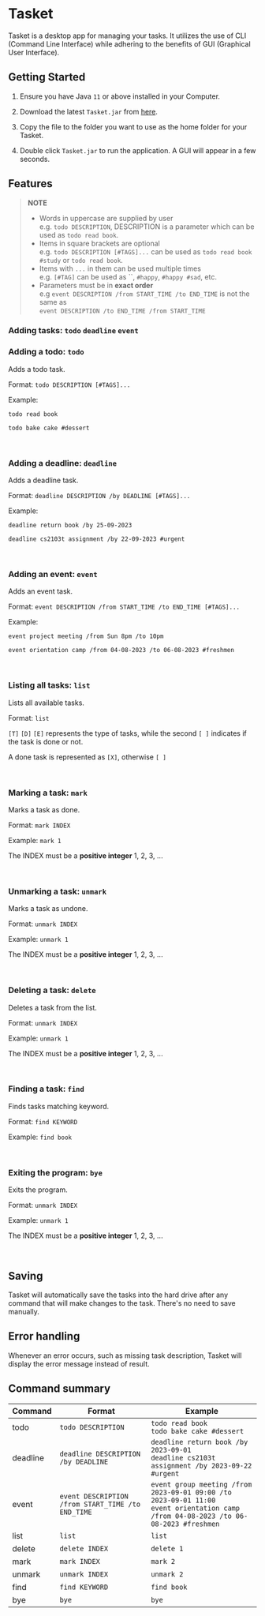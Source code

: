 # Tasket
Tasket is a desktop app for managing your tasks. It utilizes the use of CLI (Command Line Interface)
while adhering to the benefits of GUI (Graphical User Interface). 

## Getting Started
1. Ensure you have Java `11` or above installed in your Computer.

2. Download the latest `Tasket.jar` from [here](https://github.com/Ken-Lai/ip/releases).

3. Copy the file to the folder you want to use as the home folder for your Tasket.

4. Double click `Tasket.jar` to run the application. A GUI will appear in a few seconds.

## Features 

> **NOTE**
> - Words in uppercase are supplied by user<br>e.g. `todo DESCRIPTION`, DESCRIPTION is a parameter which can be used as `todo read book`.
> - Items in square brackets are optional<br>e.g. `todo DESCRIPTION [#TAGS]...` can be used as `todo read book #study` or `todo read book`.
> - Items with `...` in them can be used multiple times<br>e.g. `[#TAG]` can be used as ``, `#happy`, `#happy #sad`, etc.
> - Parameters must be in **exact order**<br>e.g `event DESCRIPTION /from START_TIME /to END_TIME` is not the same as<br>`event DESCRIPTION /to END_TIME /from START_TIME`

### Adding tasks: `todo` `deadline` `event`

### Adding a todo: `todo`

Adds a todo task.

Format: `todo DESCRIPTION [#TAGS]...`

Example: 

`todo read book` 

`todo bake cake #dessert`


<br>


### Adding a deadline: `deadline`

Adds a deadline task.

Format: `deadline DESCRIPTION /by DEADLINE [#TAGS]...`

Example: 

`deadline return book /by 25-09-2023` 

`deadline cs2103t assignment /by 22-09-2023 #urgent`


<br>


### Adding an event: `event`

Adds an event task.

Format: `event DESCRIPTION /from START_TIME /to END_TIME [#TAGS]...`

Example:

`event project meeting /from Sun 8pm /to 10pm`

`event orientation camp /from 04-08-2023 /to 06-08-2023 #freshmen`


<br>


### Listing all tasks: `list`

Lists all available tasks.

Format: `list`

`[T]` `[D]` `[E]` represents the type of tasks, while the second `[ ]` indicates if 
the task is done or not.

A done task is represented as `[X]`, otherwise `[ ]`


<br>


### Marking a task: `mark`

Marks a task as done.

Format: `mark INDEX`

Example: `mark 1`

The INDEX must be a **positive integer** 1, 2, 3, ...


<br>


### Unmarking a task: `unmark`

Marks a task as undone.

Format: `unmark INDEX`

Example: `unmark 1`

The INDEX must be a **positive integer** 1, 2, 3, ...


<br>


### Deleting a task: `delete`

Deletes a task from the list.

Format: `unmark INDEX`

Example: `unmark 1`

The INDEX must be a **positive integer** 1, 2, 3, ...


<br>


### Finding a task: `find`

Finds tasks matching keyword.

Format: `find KEYWORD`

Example: `find book`


<br>


### Exiting the program: `bye`

Exits the program.

Format: `unmark INDEX`

Example: `unmark 1`

The INDEX must be a **positive integer** 1, 2, 3, ...


<br>


## Saving
Tasket will automatically save the tasks into the hard drive after any command that will make changes to the task.
There's no need to save manually.

## Error handling
Whenever an error occurs, such as missing task description, Tasket will display the error message instead of result.

## Command summary

| Command  | Format                                            | Example                                                                                                                                 |
|----------|---------------------------------------------------|-----------------------------------------------------------------------------------------------------------------------------------------|
| todo     | `todo DESCRIPTION`                                | `todo read book`<br>`todo bake cake #dessert`                                                                                           |
| deadline | `deadline DESCRIPTION /by DEADLINE`               | `deadline return book /by 2023-09-01`<br>`deadline cs2103t assignment /by 2023-09-22 #urgent`                                           |
| event    | `event DESCRIPTION /from START_TIME /to END_TIME` | `event group meeting /from 2023-09-01 09:00 /to 2023-09-01 11:00`<br>`event orientation camp /from 04-08-2023 /to 06-08-2023 #freshmen` |
| list     | `list`                                            | `list`                                                                                                                                  |
| delete   | `delete INDEX`                                    | `delete 1`                                                                                                                              |
| mark     | `mark INDEX`                                      | `mark 2`                                                                                                                                |
| unmark   | `unmark INDEX`                                    | `unmark 2`                                                                                                                              |
| find     | `find KEYWORD`                                    | `find book`                                                                                                                             |
| bye      | `bye`                                             | `bye`                                                                                                                                   |
